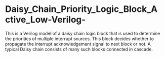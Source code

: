 # Daisy_Chain_Priority_Logic_Block_Active_Low-Verilog-
This is a Verilog model of a daisy chain logic block that is used to determine the priorities of multiple interrupt sources. This block decides whether to propagate the interrupt acknowledgement signal to next block or not. A typical Daisy chain consists of many such blocks connected in cascade.
